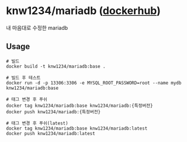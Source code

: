 # knw1234/mariadb ([dockerhub](https://hub.docker.com/r/knw1234/mariadb))

내 마음대로 수정한 mariadb


## Usage

``` 
# 빌드
docker build -t knw1234/mariadb:base .

# 빌드 후 테스트
docker run -d -p 13306:3306 -e MYSQL_ROOT_PASSWORD=root --name mydb knw1234/mariadb:base

# 태그 변경 후 푸쉬
docker tag knw1234/mariadb:base knw1234/mariadb:{특정버전}
docker push knw1234/mariadb:{특정버전}

# 태그 변경 후 푸쉬(latest)
docker tag knw1234/mariadb:base knw1234/mariadb:latest
docker push knw1234/mariadb:latest

```
